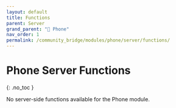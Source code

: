 ```yaml
---
layout: default
title: Functions
parent: Server
grand_parent: "📱 Phone"
nav_order: 1
permalink: /community_bridge/modules/phone/server/functions/
---
```


# Phone Server Functions
{: .no_toc }

No server-side functions available for the Phone module.